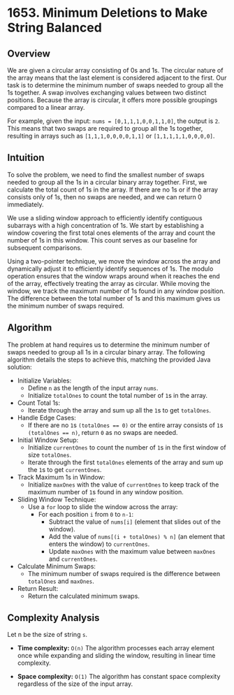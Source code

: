 # 1653. Minimum Deletions to Make String Balanced

## Overview

We are given a circular array consisting of 0s and 1s. The circular nature of the array means that the last element is
considered adjacent to the first. Our task is to determine the minimum number of swaps needed to group all the 1s
together. A swap involves exchanging values between two distinct positions. Because the array is circular, it offers
more possible groupings compared to a linear array.

For example, given the input: `nums = [0,1,1,1,0,0,1,1,0]`, the output is `2`. This means that two swaps are required to
group all the 1s together, resulting in arrays such as `[1,1,1,0,0,0,0,1,1]` or `[1,1,1,1,1,0,0,0,0]`.

## Intuition

To solve the problem, we need to find the smallest number of swaps needed to group all the 1s in a circular binary array
together. First, we calculate the total count of 1s in the array. If there are no 1s or if the array consists only of
1s, then no swaps are needed, and we can return 0 immediately.

We use a sliding window approach to efficiently identify contiguous subarrays with a high concentration of 1s. We start
by establishing a window covering the first total ones elements of the array and count the number of 1s in this window.
This count serves as our baseline for subsequent comparisons.

Using a two-pointer technique, we move the window across the array and dynamically adjust it to efficiently identify
sequences of 1s. The modulo operation ensures that the window wraps around when it reaches the end of the array,
effectively treating the array as circular. While moving the window, we track the maximum number of 1s found in any
window position. The difference between the total number of 1s and this maximum gives us the minimum number of swaps
required.

## Algorithm

The problem at hand requires us to determine the minimum number of swaps needed to group all 1s in a circular binary
array. The following algorithm details the steps to achieve this, matching the provided Java solution:

- Initialize Variables:
    - Define `n` as the length of the input array `nums`.
    - Initialize `totalOnes` to count the total number of `1`s in the array.
- Count Total 1s:
    - Iterate through the array and sum up all the `1`s to get `totalOnes`.
- Handle Edge Cases:
    - If there are no `1`s `(totalOnes == 0)` or the entire array consists of `1`s `(totalOnes == n)`, return `0` as no
      swaps are needed.
- Initial Window Setup:
    - Initialize `currentOnes` to count the number of `1`s in the first window of size `totalOnes`.
    - Iterate through the first `totalOnes` elements of the array and sum up the `1`s to get `currentOnes`.
- Track Maximum 1s in Window:
    - Initialize `maxOnes` with the value of `currentOnes` to keep track of the maximum number of `1`s found in any
      window position.
- Sliding Window Technique:
    - Use a `for` loop to slide the window across the array:
        - For each position `i` from `0` to `n-1`:
            - Subtract the value of `nums[i]` (element that slides out of the window).
            - Add the value of `nums[(i + totalOnes) % n]` (an element that enters the window) to `currentOnes`.
            - Update `maxOnes` with the maximum value between `maxOnes` and `currentOnes`.
- Calculate Minimum Swaps:
    - The minimum number of swaps required is the difference between `totalOnes` and `maxOnes`.
- Return Result:
    - Return the calculated minimum swaps.

## Complexity Analysis

Let n be the size of string `s`.

- **Time complexity:** `O(n)` The algorithm processes each array element once while expanding and sliding the window,
  resulting in linear time complexity.

- **Space complexity:** `O(1)` The algorithm has constant space complexity regardless of the size of the input array.
